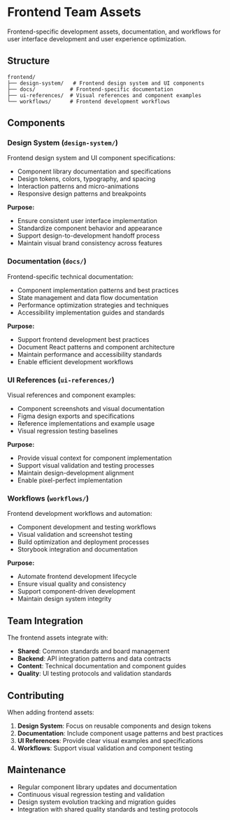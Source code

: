 # Frontend Team Assets

Frontend-specific development assets, documentation, and workflows for user interface development and user experience optimization.

## Structure

```
frontend/
├── design-system/   # Frontend design system and UI components
├── docs/           # Frontend-specific documentation
├── ui-references/  # Visual references and component examples
└── workflows/      # Frontend development workflows
```

## Components

### Design System (`design-system/`)

Frontend design system and UI component specifications:

- Component library documentation and specifications
- Design tokens, colors, typography, and spacing
- Interaction patterns and micro-animations
- Responsive design patterns and breakpoints

**Purpose:**

- Ensure consistent user interface implementation
- Standardize component behavior and appearance
- Support design-to-development handoff process
- Maintain visual brand consistency across features

### Documentation (`docs/`)

Frontend-specific technical documentation:

- Component implementation patterns and best practices
- State management and data flow documentation
- Performance optimization strategies and techniques
- Accessibility implementation guides and standards

**Purpose:**

- Support frontend development best practices
- Document React patterns and component architecture
- Maintain performance and accessibility standards
- Enable efficient development workflows

### UI References (`ui-references/`)

Visual references and component examples:

- Component screenshots and visual documentation
- Figma design exports and specifications
- Reference implementations and example usage
- Visual regression testing baselines

**Purpose:**

- Provide visual context for component implementation
- Support visual validation and testing processes
- Maintain design-development alignment
- Enable pixel-perfect implementation

### Workflows (`workflows/`)

Frontend development workflows and automation:

- Component development and testing workflows
- Visual validation and screenshot testing
- Build optimization and deployment processes
- Storybook integration and documentation

**Purpose:**

- Automate frontend development lifecycle
- Ensure visual quality and consistency
- Support component-driven development
- Maintain design system integrity

## Team Integration

The frontend assets integrate with:

- **Shared**: Common standards and board management
- **Backend**: API integration patterns and data contracts
- **Content**: Technical documentation and component guides
- **Quality**: UI testing protocols and validation standards

## Contributing

When adding frontend assets:

1. **Design System**: Focus on reusable components and design tokens
2. **Documentation**: Include component usage patterns and best practices
3. **UI References**: Provide clear visual examples and specifications
4. **Workflows**: Support visual validation and component testing

## Maintenance

- Regular component library updates and documentation
- Continuous visual regression testing and validation
- Design system evolution tracking and migration guides
- Integration with shared quality standards and testing protocols
